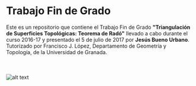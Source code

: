 # Trabajo Fin de Grado
Este es un repositorio que contiene el Trabajo Fin de Grado **"Triangulación de Superficies Topológicas: Teorema de Radó"** llevado a cabo durante el curso 2016-17 y presentado el 5 de julio de 2017 por **Jesús Bueno Urbano**. Tutorizado por Francisco J. López, Departamento de Geometría y Topología, de la Universidad de Granada.
<br><br>
<br><br>
![alt text](http://secretariageneral.ugr.es/pages/ivc/descarga/_img/horizontal/ugrmarca02color_2/!)
<br><br>
